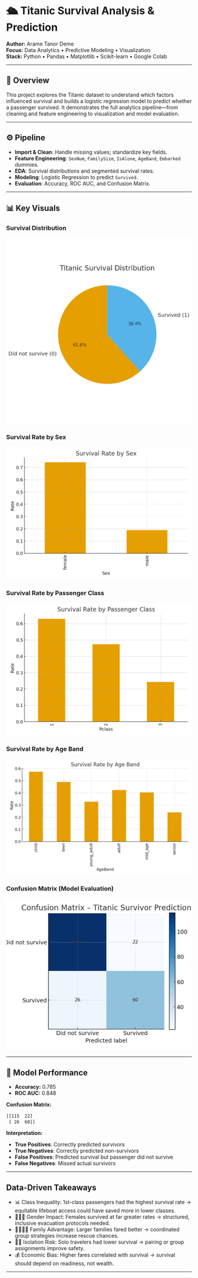 # 🛳️ Titanic Survival Analysis & Prediction

**Author:** Arame Tanor Deme  
**Focus:** Data Analytics • Predictive Modeling • Visualization  
**Stack:** Python • Pandas • Matplotlib • Scikit-learn • Google Colab

---

## 🎯 Overview
This project explores the Titanic dataset to understand which factors influenced survival and builds a logistic regression model to predict whether a passenger survived. It demonstrates the full analytics pipeline—from cleaning and feature engineering to visualization and model evaluation.

---

## ⚙️ Pipeline
- **Import & Clean**: Handle missing values; standardize key fields.
- **Feature Engineering**: `SexNum`, `FamilySize`, `IsAlone`, `AgeBand`, `Embarked` dummies.
- **EDA**: Survival distributions and segmented survival rates.
- **Modeling**: Logistic Regression to predict `Survived`.
- **Evaluation**: Accuracy, ROC AUC, and Confusion Matrix.

---

## 📊 Key Visuals

### Survival Distribution
![Survival Pie](./survival_pie.png)

### Survival Rate by Sex
![Survival by Sex](./survival_by_sex.png)

### Survival Rate by Passenger Class
![Survival by Class](./survival_by_pclass.png)

### Survival Rate by Age Band
![Survival by Age Band](./survival_by_ageband.png)

### Confusion Matrix (Model Evaluation)
![Confusion Matrix](./confusion_matrix.png)

---

## 🧠 Model Performance
- **Accuracy:** 0.785  
- **ROC AUC:** 0.848

**Confusion Matrix:**
```
[[115  22]
 [ 26  60]]
```

**Interpretation:**
- **True Positives**: Correctly predicted survivors
- **True Negatives**: Correctly predicted non-survivors
- **False Positives**: Predicted survival but passenger did not survive
- **False Negatives**: Missed actual survivors

---

## Data-Driven Takeaways

- 📊 Class Inequality: 1st-class passengers had the highest survival rate → equitable lifeboat access could have saved more in lower classes.
- 👩🏾‍🦱 Gender Impact: Females survived at far greater rates → structured, inclusive evacuation protocols needed.
- 👨‍👩‍👧‍👦 Family Advantage: Larger families fared better → coordinated group strategies increase rescue chances.
- 🧍‍♀️ Isolation Risk: Solo travelers had lower survival → pairing or group assignments improve safety.
- 💰 Economic Bias: Higher fares correlated with survival → survival should depend on readiness, not wealth.

---



